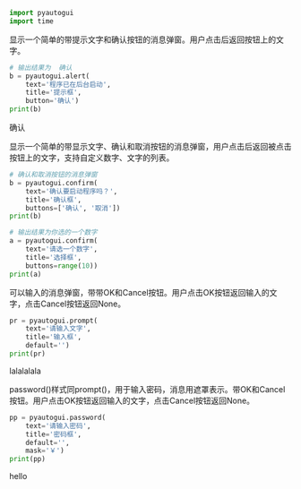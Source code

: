 ```python
import pyautogui
import time
```

显示一个简单的带提示文字和确认按钮的消息弹窗。用户点击后返回按钮上的文字。

```python
# 输出结果为  确认
b = pyautogui.alert(
    text='程序已在后台启动', 
    title='提示框', 
    button='确认')
print(b)
```
确认


显示一个简单的带显示文字、确认和取消按钮的消息弹窗，用户点击后返回被点击按钮上的文字，支持自定义数字、文字的列表。

```python
# 确认和取消按钮的消息弹窗
b = pyautogui.confirm(
    text='确认要启动程序吗？', 
    title='确认框', 
    buttons=['确认', '取消'])
print(b)
```

```python
# 输出结果为你选的一个数字
a = pyautogui.confirm(
    text='请选一个数字', 
    title='选择框', 
    buttons=range(10))
print(a) 
```

可以输入的消息弹窗，带带OK和Cancel按钮。用户点击OK按钮返回输入的文字，点击Cancel按钮返回None。

```python
pr = pyautogui.prompt(
    text='请输入文字', 
    title='输入框', 
    default='')
print(pr)
```
lalalalala


password()样式同prompt()，用于输入密码，消息用遮罩表示。带OK和Cancel按钮。用户点击OK按钮返回输入的文字，点击Cancel按钮返回None。
```python
pp = pyautogui.password(
    text='请输入密码', 
    title='密码框', 
    default='', 
    mask='￥')
print(pp)
```
hello


